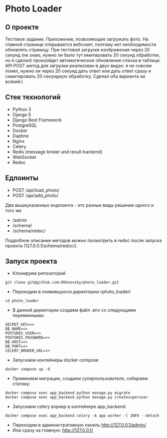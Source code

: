 # Photo Loader

## О проекте

Тестовое задание. Приложение, позволяющее загружать фото. На главной странице открывается вебсокет, поэтому нет необходимости обновлять страницу. При тестовой загрузке изображения через 20 секунд (не знаю, нужно ли было тут имитировать 20 секунд обработки, но я сделал) произойдет автоматическое обновление списка в таблице. API POST метод для загрузки реализован в двух видах: я не совсем понял, нужно ли через 20 секунд дать ответ или дать ответ сразу и симитировать 20 секундную обработку. Сделал оба варианта на всякий:)


## Стек технологий
- Python 3
- Django 5
- Django Rest Framework
- PostgreSQL
- Docker
- Daphne
- Nginx
- Celery
- Redis (message broker and result backend)
- WebSocket
- Redoc


## Едпоинты
- POST /api/load_photo/
- POST /api/add_photo/

Два вышеуказанных ендпоинта - это разные виды решения одного и того же

- /admin
- /schema/
- /schema/redoc/

Подробное описание методов можно посмотреть в redoc после запуска проекта (127.0.0.1/schema/redoc/).

## Запуск проекта
- Клонируем репозиторий
```
git clone git@github.com:Okhnovsky/photo_loader.git
```
- Переходим в появившуюся директорию rphoto_loader/
```
cd photo_loader
```
- В данной директории создаем файл .env со следующими переменными:
```
SECRET_KEY=<>
DB_NAME=<>
POSTGRES_USER=<>
POSTGRES_PASSWORD=<>
DB_HOST=<>
DB_PORT=<>
CELERY_BROKER_URL=<>
```
- Запускаем контейнеры docker compose
```
docker compose up -d
```
- Применяем миграции, создаем суперпользователя, собираем статику:
```
docker compose exec app_backend python manage.py migrate
docker compose exec app_backend python manage.py createsuperuser
```
- Запускаем celery воркер в контейнере app_backend:
```
docker compose exec app_backend celery -A app worker -l INFO --detach
```
- Переходим в административную панель http://127.0.0.1/admin/
- Или сразу на главную: http://127.0.0.1/
